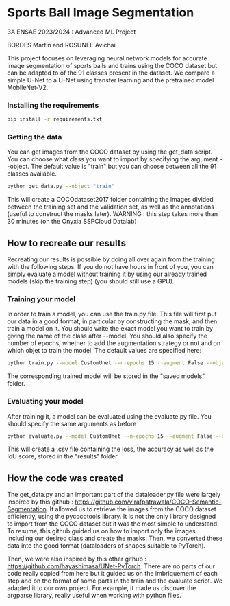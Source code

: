 # Sports Ball Image Segmentation

3A ENSAE 2023/2024 : Advanced ML Project

BORDES Martin and ROSUNEE Avichaï

This project focuses on leveraging neural network models for accurate image segmentation of sports balls and trains using the COCO dataset but can be adapted to of the 91 classes present in the dataset. We compare a simple U-Net to a U-Net using transfer learning and the pretrained model MobileNet-V2.

### Installing the requirements

```bash
pip install -r requirements.txt
```

### Getting the data

You can get images from the COCO dataset by using the get_data script. You can choose what class you want to import by specifying the argument --object. The default value is "train" but you can choose between all the 91 classes available.
```bash
python get_data.py --object "train"
```
This will create a COCOdataset2017 folder containing the images divided between the training set and the validation set, as well as the annotations (useful to construct the masks later).
WARNING : this step takes more than 30 minutes (on the Onyxia SSPCloud Datalab)


## How to recreate our results 

Recreating our results is possible by doing all over again from the training with the following steps. If you do not have hours in front of you, you can simply evaluate a model without training it by using our already trained models (skip the training step) (you should still use a GPU).

### Training your model

In order to train a model, you can use the train.py file. This file will first put our data in a good format, in particular by constructing the mask, and then train a model on it. You should write the exact model you want to train by giving the name of the class after --model. You should also specify the number of epochs, whether to add the augmentation strategy or not and on which objet to train the model. The default values are specified here:
```bash
python train.py --model CustomUnet --n-epochs 15 --augment False --object "train"
```
The corresponding trained model will be stored in the "saved models" folder.


### Evaluating your model

After training it, a model can be evaluated using the evaluate.py file. You should specify the same arguments as before
```bash
python evaluate.py --model CustomUnet --n-epochs 15 --augment False --object "train"
```
This will create a .csv file containing the loss, the accuracy as well as the IoU score, stored in the "results" folder.

## How the code was created

The get_data.py and an important part of the dataloader.py file were largely inspired by this github : https://github.com/virafpatrawala/COCO-Semantic-Segmentation. It allowed us to retrieve the images from the COCO dataset efficiently, using the pycocotools library. It is not the only library designed to import from the COCO dataset but it was the most simple to understand. To resume, this github guided us on how to import only the images including our desired class and create the masks. Then, we converted these data into the good format (dataloaders of shapes suitable to PyTorch).

Then, we were also inspired by this other github : https://github.com/hayashimasa/UNet-PyTorch. There are no parts of our code really copied from here but it guided us on the imbriquement of each step and on the format of some parts in the train and the evaluate script. We adapted it to our own project. For example, it made us discover the argparse library, really useful when working with python files.
